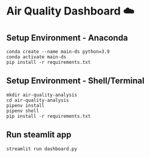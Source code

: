 # Air Quality Dashboard ☁️

## Setup Environment - Anaconda
```
conda create --name main-ds python=3.9
conda activate main-ds
pip install -r requirements.txt
```

## Setup Environment - Shell/Terminal
```
mkdir air-quality-analysis
cd air-quality-analysis
pipenv install
pipenv shell
pip install -r requirements.txt
```

## Run steamlit app
```
streamlit run dashboard.py
```
